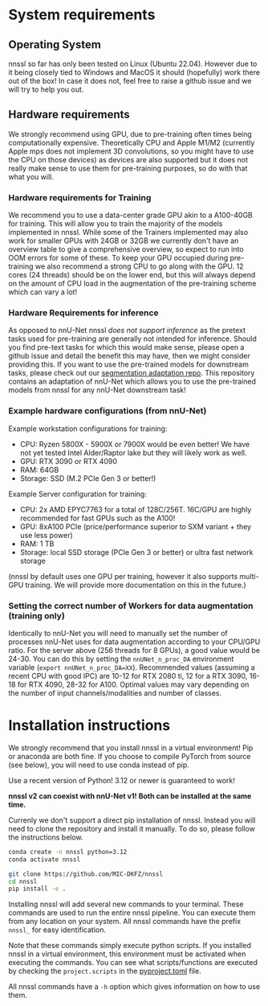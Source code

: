# System requirements

## Operating System
nnssl so far has only been tested on Linux (Ubuntu 22.04). However due to it being closely tied to Windows and MacOS it should (hopefully) work there out of the box!
In case it does not, feel free to raise a github issue and we will try to help you out.

## Hardware requirements
We strongly recommend using GPU, due to pre-training often times being computationally expensive. 
Theoretically CPU and Apple M1/M2 (currently Apple mps does not implement 3D convolutions, so you might have to use the CPU on those devices) as devices are also supported but it does not really make sense to use them for pre-training purposes, so do with that what you will.

### Hardware requirements for Training
We recommend you to use a data-center grade GPU akin to a A100-40GB for training. This will allow you to train the majority of the models implemented in nnssl.
While some of the Trainers implemented may also work for smaller GPUs with 24GB or 32GB we currently don't have an overview table to give a comprehensive overview, so expect to run into OOM errors for some of these. To keep your GPU occupied during pre-training we also recommend a strong CPU to go along with the GPU. 12 cores (24 threads) should be on the lower end, but this will always depend on the amount of CPU load in the augmentation of the pre-training scheme which can vary a lot!

### Hardware Requirements for inference
As opposed to nnU-Net nnssl *does not support inference* as the pretext tasks used for pre-training are generally not intended for inference. 
Should you find pre-text tasks for which this would make sense, please open a github issue and detail the benefit this may have, then we might consider providing this.
If you want to use the pre-trained models for downstream tasks, please check out our [segmentation adaptation repo](https://github.com/TaWald/nnUNet/tree/nnssl_finetuning_inclusion).
This repository contains an adaptation of nnU-Net which allows you to use the pre-trained models from nnssl for any nnU-Net downstream task!


### Example hardware configurations (from nnU-Net)
Example workstation configurations for training:
- CPU: Ryzen 5800X - 5900X or 7900X would be even better! We have not yet tested Intel Alder/Raptor lake but they will likely work as well.
- GPU: RTX 3090 or RTX 4090
- RAM: 64GB
- Storage: SSD (M.2 PCIe Gen 3 or better!)

Example Server configuration for training:
- CPU: 2x AMD EPYC7763 for a total of 128C/256T. 16C/GPU are highly recommended for fast GPUs such as the A100!
- GPU: 8xA100 PCIe (price/performance superior to SXM variant + they use less power)
- RAM: 1 TB
- Storage: local SSD storage (PCIe Gen 3 or better) or ultra fast network storage

(nnssl by default uses one GPU per training, however it also supports multi-GPU training. We will provide more documentation on this in the future.)

### Setting the correct number of Workers for data augmentation (training only)
Identically to nnU-Net you will need to manually set the number of processes nnU-Net uses for data augmentation according to your 
CPU/GPU ratio. For the server above (256 threads for 8 GPUs), a good value would be 24-30. You can do this by 
setting the `nnUNet_n_proc_DA` environment variable (`export nnUNet_n_proc_DA=XX`). 
Recommended values (assuming a recent CPU with good IPC) are 10-12 for RTX 2080 ti, 12 for a RTX 3090, 16-18 for 
RTX 4090, 28-32 for A100. Optimal values may vary depending on the number of input channels/modalities and number of classes.

# Installation instructions
We strongly recommend that you install nnssl in a virtual environment! Pip or anaconda are both fine. If you choose to 
compile PyTorch from source (see below), you will need to use conda instead of pip. 

Use a recent version of Python! 3.12 or newer is guaranteed to work!

**nnssl v2 can coexist with nnU-Net v1! Both can be installed at the same time.**

Currenly we don't support a direct pip installation of nnssl. Instead you will need to clone the repository and install it manually. 
To do so, please follow the instructions below.

```bash
conda create -n nnssl python=3.12
conda activate nnssl

git clone https://github.com/MIC-DKFZ/nnssl
cd nnssl
pip install -e . 
```

Installing nnssl will add several new commands to your terminal. These commands are used to run the entire nnssl
pipeline. You can execute them from any location on your system. All nnssl commands have the prefix `nnssl_` for
easy identification.

Note that these commands simply execute python scripts. If you installed nnssl in a virtual environment, this
environment must be activated when executing the commands. You can see what scripts/functions are executed by 
checking the `project.scripts` in the [pyproject.toml](../pyproject.toml) file.

All nnssl commands have a `-h` option which gives information on how to use them.
